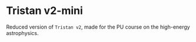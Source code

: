 # Tristan v2-mini

Reduced version of `Tristan v2`, made for the PU course on the high-energy astrophysics.